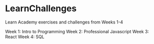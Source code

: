 # LearnChallenges
Learn Academy exercises and challenges from Weeks 1-4

Week 1: Intro to Programming
Week 2: Professional Javascript
Week 3: React
Week 4: SQL
